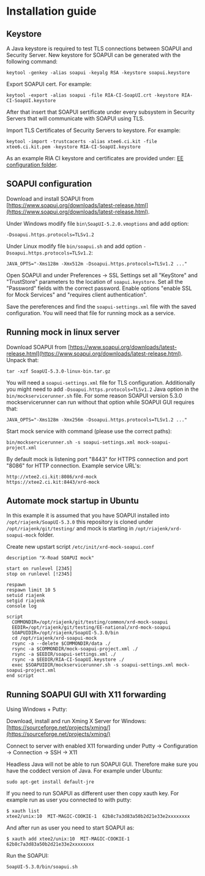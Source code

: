 # Installation guide

## Keystore

A Java keystore is required to test TLS connections between SOAPUI and Security Server.
New keystore for SOAPUI can be generated with the following command:
```
keytool -genkey -alias soapui -keyalg RSA -keystore soapui.keystore
```

Export SOAPUI cert. For example:
```
keytool -export -alias soapui -file RIA-CI-SoapUI.crt -keystore RIA-CI-SoapUI.keystore
```

After that insert that SOAPUI sertificate under every subsystem in Security Servers that will communicate with SOAPUI using TLS.

Import TLS Certificates of Security Servers to keystore. For example:
```
keytool -import -trustcacerts -alias xtee6.ci.kit -file xtee6.ci.kit.pem -keystore RIA-CI-SoapUI.keystore
```

As an example RIA CI keystore and certificates are provided under: [EE configuration folder](../../EE-national/xrd-mock-soapui/).

## SOAPUI configuration
Download and install SOAPUI from [https://www.soapui.org/downloads/latest-release.html](https://www.soapui.org/downloads/latest-release.html).

Under Windows modify file `bin\SoapUI-5.2.0.vmoptions` and add option:
```
-Dsoapui.https.protocols=TLSv1.2
```

Under Linux modify file `bin/soapui.sh` and add option `-Dsoapui.https.protocols=TLSv1.2`:
```
JAVA_OPTS="-Xms128m -Xmx512m -Dsoapui.https.protocols=TLSv1.2 ..."
```

Open SOAPUI and under Preferences -> SSL Settings set all "KeyStore" and "TrustStore" parameters to the location of `soapui.keystore`.
Set all the "Password" fields with the correct password. Enable options "enable SSL for Mock Services" and "requires client authentication".

Save the pereferences and find the `soapui-settings.xml` file with the saved configuration. You will need that file for running mock as a service.

## Running mock in linux server
Download SOAPUI from [https://www.soapui.org/downloads/latest-release.html](https://www.soapui.org/downloads/latest-release.html).
Unpack that:
```
tar -xzf SoapUI-5.3.0-linux-bin.tar.gz
```

You will need a `soapui-settings.xml` file for TLS configuration. Additionally you might need to add `-Dsoapui.https.protocols=TLSv1.2` Java option in the `bin/mockservicerunner.sh` file.
For some reason SOAPUI version 5.3.0 mockservicerunner can run without that option while SOAPUI GUI requires that:
```
JAVA_OPTS="-Xms128m -Xmx256m -Dsoapui.https.protocols=TLSv1.2 ..."
```

Start mock service with command (please use the correct paths):
```
bin/mockservicerunner.sh -s soapui-settings.xml mock-soapui-project.xml
```

By default mock is listening port "8443" for HTTPS connection and port "8086" for HTTP connection. Example service URL's:
```
http://xtee2.ci.kit:8086/xrd-mock
https://xtee2.ci.kit:8443/xrd-mock
```

## Automate mock startup in Ubuntu

In this example it is assumed that you have SOAPUI installed into `/opt/riajenk/SoapUI-5.3.0`
this repository is cloned under `/opt/riajenk/git/testing/` and mock is starting in `/opt/riajenk/xrd-soapui-mock` folder.

Create new upstart script `/etc/init/xrd-mock-soapui.conf`
```
description "X-Road SOAPUI mock"

start on runlevel [2345]
stop on runlevel [!2345]

respawn
respawn limit 10 5
setuid riajenk
setgid riajenk
console log

script
  COMMONDIR=/opt/riajenk/git/testing/common/xrd-mock-soapui
  EEDIR=/opt/riajenk/git/testing/EE-national/xrd-mock-soapui
  SOAPUIDIR=/opt/riajenk/SoapUI-5.3.0/bin
  cd /opt/riajenk/xrd-soapui-mock
  rsync -a --delete $COMMONDIR/data ./
  rsync -a $COMMONDIR/mock-soapui-project.xml ./
  rsync -a $EEDIR/soapui-settings.xml ./
  rsync -a $EEDIR/RIA-CI-SoapUI.keystore ./
  exec $SOAPUIDIR/mockservicerunner.sh -s soapui-settings.xml mock-soapui-project.xml
end script
```

## Running SOAPUI GUI with X11 forwarding

Using Windows + Putty:

Download, install and run Xming X Server for Windows: [https://sourceforge.net/projects/xming/](https://sourceforge.net/projects/xming/)

Connect to server with enabled X11 forwarding under Putty -> Configuration -> Connection -> SSH -> X11

Headless Java will not be able to run SOAPUI GUI. Therefore make sure you have the coddect version of Java. For example under Ubuntu:
```
sudo apt-get install default-jre
```

If you need to run SOAPUI as different user then copy xauth key. For example run as user you connected to with putty:
```
$ xauth list
xtee2/unix:10  MIT-MAGIC-COOKIE-1  62b8c7a3d83a50b2d21e33e2xxxxxxxx
```

And after run as user you need to start SOAPUI as:
```
$ xauth add xtee2/unix:10  MIT-MAGIC-COOKIE-1  62b8c7a3d83a50b2d21e33e2xxxxxxxx
```

Run the SOAPUI:
```
SoapUI-5.3.0/bin/soapui.sh
```
